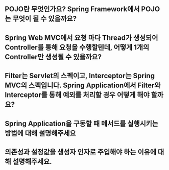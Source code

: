 ## POJO란 무엇인가요? Spring Framework에서 POJO는 무엇이 될 수 있을까요?
## Spring Web MVC에서 요청 마다 Thread가 생성되어 Controller를 통해 요청을 수행할텐데, 어떻게 1개의 Controller만 생성될 수 있을까요?
## Filter는 Servlet의 스펙이고, Interceptor는 Spring MVC의 스펙입니다. Spring Application에서 Filter와 Interceptor를 통해 예외를 처리할 경우 어떻게 해야 할까요?
## Spring Application을 구동할 때 메서드를 실행시키는 방법에 대해 설명해주세요 
## 의존성과 설정값을 생성자 인자로 주입해야 하는 이유에 대해 설명해주세요.
